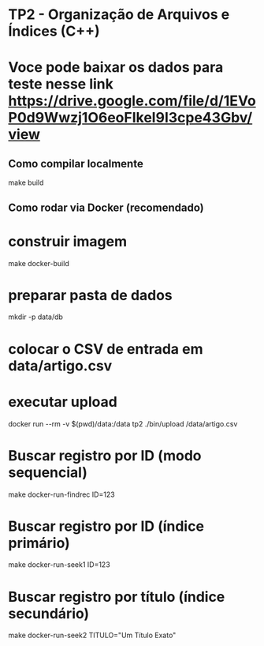# TP2 - Organização de Arquivos e Índices (C++)

# Voce pode baixar os dados para teste nesse link https://drive.google.com/file/d/1EVoP0d9Wwzj1O6eoFIkel9I3cpe43Gbv/view

## Como compilar localmente
make build

## Como rodar via Docker (recomendado)
# construir imagem
make docker-build

# preparar pasta de dados
mkdir -p data/db

# colocar o CSV de entrada em data/artigo.csv

# executar upload
docker run --rm -v $(pwd)/data:/data tp2 ./bin/upload /data/artigo.csv

# Buscar registro por ID (modo sequencial)
make docker-run-findrec ID=123

# Buscar registro por ID (índice primário)
make docker-run-seek1 ID=123

# Buscar registro por título (índice secundário)
make docker-run-seek2 TITULO="Um Título Exato"


